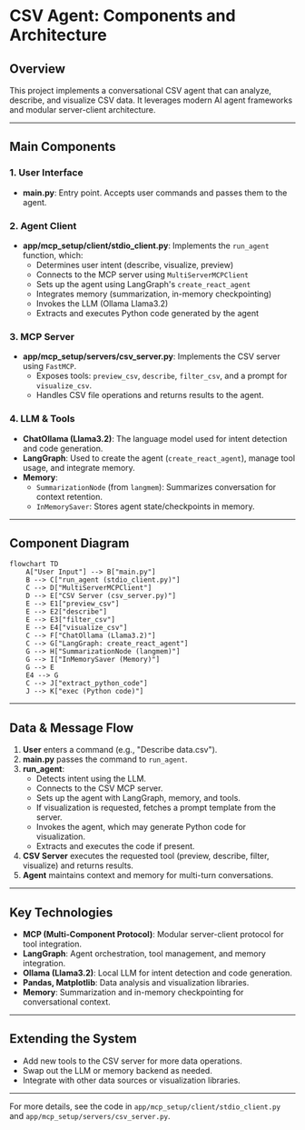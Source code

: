 # CSV Agent: Components and Architecture

## Overview
This project implements a conversational CSV agent that can analyze, describe, and visualize CSV data. It leverages modern AI agent frameworks and modular server-client architecture.

---

## Main Components

### 1. **User Interface**
- **main.py**: Entry point. Accepts user commands and passes them to the agent.

### 2. **Agent Client**
- **app/mcp_setup/client/stdio_client.py**: Implements the `run_agent` function, which:
  - Determines user intent (describe, visualize, preview)
  - Connects to the MCP server using `MultiServerMCPClient`
  - Sets up the agent using LangGraph's `create_react_agent`
  - Integrates memory (summarization, in-memory checkpointing)
  - Invokes the LLM (Ollama Llama3.2)
  - Extracts and executes Python code generated by the agent

### 3. **MCP Server**
- **app/mcp_setup/servers/csv_server.py**: Implements the CSV server using `FastMCP`.
  - Exposes tools: `preview_csv`, `describe`, `filter_csv`, and a prompt for `visualize_csv`.
  - Handles CSV file operations and returns results to the agent.

### 4. **LLM & Tools**
- **ChatOllama (Llama3.2)**: The language model used for intent detection and code generation.
- **LangGraph**: Used to create the agent (`create_react_agent`), manage tool usage, and integrate memory.
- **Memory**:
  - `SummarizationNode` (from `langmem`): Summarizes conversation for context retention.
  - `InMemorySaver`: Stores agent state/checkpoints in memory.

---

## Component Diagram

```mermaid
flowchart TD
    A["User Input"] --> B["main.py"]
    B --> C["run_agent (stdio_client.py)"]
    C --> D["MultiServerMCPClient"]
    D --> E["CSV Server (csv_server.py)"]
    E --> E1["preview_csv"]
    E --> E2["describe"]
    E --> E3["filter_csv"]
    E --> E4["visualize_csv"]
    C --> F["ChatOllama (Llama3.2)"]
    C --> G["LangGraph: create_react_agent"]
    G --> H["SummarizationNode (langmem)"]
    G --> I["InMemorySaver (Memory)"]
    G --> E
    E4 --> G
    C --> J["extract_python_code"]
    J --> K["exec (Python code)"]
```

---

## Data & Message Flow
1. **User** enters a command (e.g., "Describe data.csv").
2. **main.py** passes the command to `run_agent`.
3. **run_agent**:
   - Detects intent using the LLM.
   - Connects to the CSV MCP server.
   - Sets up the agent with LangGraph, memory, and tools.
   - If visualization is requested, fetches a prompt template from the server.
   - Invokes the agent, which may generate Python code for visualization.
   - Extracts and executes the code if present.
4. **CSV Server** executes the requested tool (preview, describe, filter, visualize) and returns results.
5. **Agent** maintains context and memory for multi-turn conversations.

---

## Key Technologies
- **MCP (Multi-Component Protocol)**: Modular server-client protocol for tool integration.
- **LangGraph**: Agent orchestration, tool management, and memory integration.
- **Ollama (Llama3.2)**: Local LLM for intent detection and code generation.
- **Pandas, Matplotlib**: Data analysis and visualization libraries.
- **Memory**: Summarization and in-memory checkpointing for conversational context.

---

## Extending the System
- Add new tools to the CSV server for more data operations.
- Swap out the LLM or memory backend as needed.
- Integrate with other data sources or visualization libraries.

---

For more details, see the code in `app/mcp_setup/client/stdio_client.py` and `app/mcp_setup/servers/csv_server.py`. 